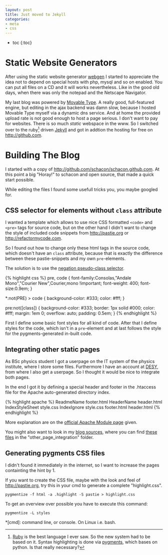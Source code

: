 ```yaml
---
layout: post
title: Just moved to Jekyll
categories:
- meta
- css
---
```

* toc
{:toc}

# Static Website Generators

After using the static website generator [webgen][wg] I started to appreciate the idea not
to depend on special hosts with php, mysql and so on enabled. You can put all files on a CD
and it will works nevertheless. Like in the good old days, when there was only the notepad and
the Netscape Navigator.

My last blog was powered by [Movable Type][mt]. A really good, full-featured engine, but editing in
the ajax backend was damn slow, because I hosted Movable Type myself via a dynamic dns service. And
at home the provided upload rate is not good enough to host a page serious. I don't want to pay for
websites. There is so much *static* webspace in the www. So I switched over to the ruby[^rb] driven [Jekyll][jk]
and got in addtion the hosting for free on <http://github.com>.

# Building The Blog

I started with a copy of <http://github.com/schacon/schacon.github.com>. At this point a big "Horay!" to schacon
and open source, that made a quick start possible.

While editing the files I found some usefull tricks you, you maybe googled for.

## CSS selector for elements without `class` attribute

I wanted a template which allows to use nice CSS formatted `<code>` and `<pre>` tags for source code,
but on the other hand I didn't want to change the style of included code snippets from <http://pastie.org> or
<http://refactormycode.com>.

So I found out how to change only these html tags in the source code, which doesn't have an `class` attribute, because
that is exactly the difference between these pastie-snippets and my own `pre`-elements.

The solution is to use the [negation pseudo-class selector](http://www.w3.org/TR/css3-selectors/#negation).

{% highlight css %}
pre, code {
  font-family:Consolas,"Andale Mono","Courier New",Courier,mono !important;
  font-weight: 400;
  font-size:0.9em;
}

*:not(PRE) > code {
  background-color: #333;
  color: #fff;
}

pre:not([class]) {
  background-color: #333;
  border: 1px solid #000;
  color: #fff;
  margin: 1em 0;
  overflow: auto;
  padding: 0.5em;
}
{% endhighlight %}

First I define some basic font styles for all kind of code. After that I define styles for the code, which isn't
in a `pre`-element and at last follows the style for the pygments-generated in-built code.

## Integrating other static pages

As BSc physics student I got a userpage on the IT system of the physics institute, where I store some files.
Furthermore I have an account at [DESY](http://desy.de), from where I also get a userpage. So I thought it would
be nice to integrate both pages.

In the end I got it by defining a special header and footer in the .htaccess file for the Apache auto-generated directory index.

{% highlight apache %}
ReadmeName footer.html 
HeaderName header.html
IndexStyleSheet style.css
IndexIgnore style.css footer.html header.html
{% endhighlight %}

More explanation are on the [official Apache Module page](http://httpd.apache.org/docs/2.2/mod/mod_autoindex.html) given.

You might also want to look in my [blog sources](http://github.com/saLOUt/salout.github.com), where you can find [these
files](http://github.com/saLOUt/salout.github.com/tree/master/other_pages_integration/) in the "other_page_integration" folder.


## Generating pygments CSS files

I didn't found it immediately in the internet, so I want to increase the pages containting the hint by 1.

If you want to create the CSS file, maybe with the look and feel of <http://pastie.org>, try this in your cmd to
generate a complete "highlight.css".

    pygmentize -f html -a .highlight -S pastie > highlight.css

To get an overview over possible you have to execute this command:

    pygmentize -L styles

[wg]: http://webgen.rubyforge.org/
[jk]: http://jekyllrb.com/
[mt]: http://www.movabletype.org/

*[cmd]: command line, or console. On Linux i.e. bash.

[^rb]: [Ruby](http://www.ruby-lang.org) is the best language I ever saw. So the new system had to be based on it.
Syntax highlighting is done via [pygments](http://pygments.org/), which bases on python. Is that really necessary?
